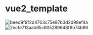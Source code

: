 # vue2_template

![beed9f9f2d4703c75e87b3d2d98ef4a](https://github.com/mojoru2023/paypanel/assets/34601389/9a82cf61-789c-40e3-aa68-95b25ec9852f)
![2ecfe713aab65c605289648f6b74b86](https://github.com/mojoru2023/paypanel/assets/34601389/8e1fbd11-d861-4447-a367-ab8a9b8eeb2e)
